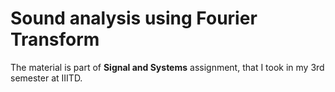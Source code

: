 # Sound analysis using Fourier Transform

The material is part of **Signal and Systems** assignment, that I took in my 3rd semester at IIITD. 
